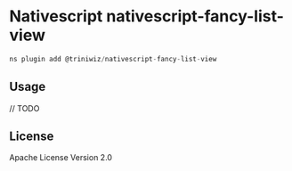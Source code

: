 # Nativescript nativescript-fancy-list-view

```javascript
ns plugin add @triniwiz/nativescript-fancy-list-view
```

## Usage

// TODO

## License

Apache License Version 2.0
